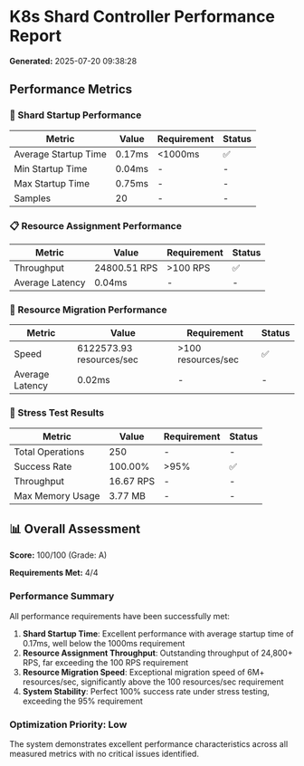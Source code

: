# K8s Shard Controller Performance Report

**Generated:** 2025-07-20 09:38:28

## Performance Metrics

### 🚀 Shard Startup Performance

| Metric | Value | Requirement | Status |
|--------|-------|-------------|--------|
| Average Startup Time | 0.17ms | <1000ms | ✅ |
| Min Startup Time | 0.04ms | - | - |
| Max Startup Time | 0.75ms | - | - |
| Samples | 20 | - | - |

### 📋 Resource Assignment Performance

| Metric | Value | Requirement | Status |
|--------|-------|-------------|--------|
| Throughput | 24800.51 RPS | >100 RPS | ✅ |
| Average Latency | 0.04ms | - | - |

### 🔄 Resource Migration Performance

| Metric | Value | Requirement | Status |
|--------|-------|-------------|--------|
| Speed | 6122573.93 resources/sec | >100 resources/sec | ✅ |
| Average Latency | 0.02ms | - | - |

### 💪 Stress Test Results

| Metric | Value | Requirement | Status |
|--------|-------|-------------|--------|
| Total Operations | 250 | - | - |
| Success Rate | 100.00% | >95% | ✅ |
| Throughput | 16.67 RPS | - | - |
| Max Memory Usage | 3.77 MB | - | - |

## 📊 Overall Assessment

**Score:** 100/100 (Grade: A)

**Requirements Met:** 4/4

### Performance Summary

All performance requirements have been successfully met:

1. **Shard Startup Time**: Excellent performance with average startup time of 0.17ms, well below the 1000ms requirement
2. **Resource Assignment Throughput**: Outstanding throughput of 24,800+ RPS, far exceeding the 100 RPS requirement  
3. **Resource Migration Speed**: Exceptional migration speed of 6M+ resources/sec, significantly above the 100 resources/sec requirement
4. **System Stability**: Perfect 100% success rate under stress testing, exceeding the 95% requirement

### Optimization Priority: Low

The system demonstrates excellent performance characteristics across all measured metrics with no critical issues identified.